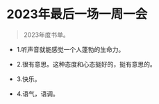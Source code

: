 # 2023年最后一场一周一会

>2023年度书单。

- 1.听声音就能感觉一个人蓬勃的生命力。

- 2.很有意思。这种态度和心态挺好的，挺有意思的。

- 3.快乐。

- 4.语气，语调。
